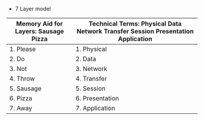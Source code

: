 - 7 Layer model

| Memory Aid for Layers: Sausage Pizza | Technical Terms: Physical Data Network Transfer Session Presentation Application |
| ------------------------------------ | -------------------------------------------------------------------------------- |
| 1. Please                            | 1. Physical                                                                      |
| 2. Do                                | 2. Data                                                                          |
| 3. Not                               | 3. Network                                                                       |
| 4. Throw                             | 4. Transfer                                                                      |
| 5. Sausage                           | 5. Session                                                                       |
| 6. Pizza                             | 6. Presentation                                                                  |
| 7. Away                              | 7. Application                                                                   |
